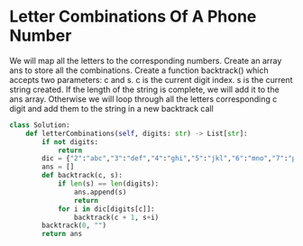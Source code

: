 # Letter Combinations Of A Phone Number
We will map all the letters to the corresponding numbers. Create an array ans to store all the combinations. Create a function backtrack() which accepts two parameters: c and s. c is the current digit index. s is the current string created. If the length of the string is complete, we will add it to the ans array. Otherwise we will loop through all the letters corresponding c digit and add them to the string in a new backtrack call
```python
class Solution:
    def letterCombinations(self, digits: str) -> List[str]:
        if not digits:
            return 
        dic = {"2":"abc","3":"def","4":"ghi","5":"jkl","6":"mno","7":"pqrs","8":"tuv","9":"wxyz"}
        ans = []
        def backtrack(c, s):
            if len(s) == len(digits):
                ans.append(s)
                return
            for i in dic[digits[c]]:
                backtrack(c + 1, s+i)
        backtrack(0, "")
        return ans
```
